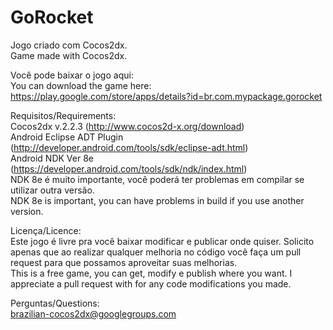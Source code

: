 GoRocket
========

Jogo criado com Cocos2dx.  
Game made with Cocos2dx.  

Você pode baixar o jogo aqui:  
You can download the game here:  
https://play.google.com/store/apps/details?id=br.com.mypackage.gorocket

Requisitos/Requirements:  
Cocos2dx v.2.2.3 (http://www.cocos2d-x.org/download)  
Android Eclipse ADT Plugin (http://developer.android.com/tools/sdk/eclipse-adt.html)  
Android NDK Ver 8e (https://developer.android.com/tools/sdk/ndk/index.html)  
NDK 8e é muito importante, você poderá ter problemas em compilar se utilizar outra versão.  
NDK 8e is important, you can have problems in build if you use another version.  


Licença/Licence:   
Este jogo é livre pra você baixar modificar e publicar onde quiser. Solicito apenas que ao realizar qualquer melhoria no código você faça um pull request para que possamos aproveitar suas melhorias.   
This is a free game, you can get, modify e publish where you want. I appreciate a pull request with for any code modifications you made.   

Perguntas/Questions:  
brazilian-cocos2dx@googlegroups.com
